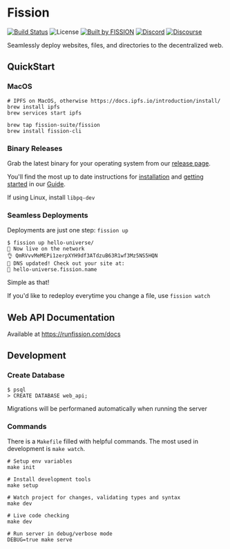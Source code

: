 # Fission

[![Build Status](https://travis-ci.org/fission-suite/web-api.svg?branch=master)](https://travis-ci.org/fission-suite/web-api)
![License](https://img.shields.io/github/license/fission-suite/cli)
[![Built by FISSION](https://img.shields.io/badge/⌘-Built_by_FISSION-purple.svg)](https://fission.codes)
[![Discord](https://img.shields.io/discord/478735028319158273.svg)](https://fission.codes/discord)
[![Discourse](https://img.shields.io/discourse/https/talk.fission.codes/topics)](https://talk.fission.codes)

Seamlessly deploy websites, files, and directories to the decentralized web. 

## QuickStart

### MacOS

```shell
# IPFS on MacOS, otherwise https://docs.ipfs.io/introduction/install/
brew install ipfs
brew services start ipfs

brew tap fission-suite/fission
brew install fission-cli
```

### Binary Releases

Grab the latest binary for your operating system from our [release page](https://github.com/fission/fission/releases).

You'll find the most up to date instructions for [installation](https://guide.fission.codes/installation) and [getting started](https://guide.fission.codes/getting-started) in our [Guide](https://guide.fission.codes/).

If using Linux, install `libpq-dev`

### Seamless Deployments
Deployments are just one step: `fission up`


```
$ fission up hello-universe/
🚀 Now live on the network
👌 QmRVvvMeMEPi1zerpXYH9df3ATdzuB63R1wf3Mz5NS5HQN
📝 DNS updated! Check out your site at:
🔗 hello-universe.fission.name
```

Simple as that!

If you'd like to redeploy everytime you change a file, use `fission watch`

## Web API Documentation

Available at https://runfission.com/docs

## Development

### Create Database

```shell
$ psql
> CREATE DATABASE web_api;

```

Migrations will be performaned automatically when running the server

### Commands

There is a `Makefile` filled with helpful commands. The most used in development is `make watch`.

```shell
# Setup env variables
make init

# Install development tools
make setup

# Watch project for changes, validating types and syntax
make dev

# Live code checking
make dev

# Run server in debug/verbose mode
DEBUG=true make serve
```

